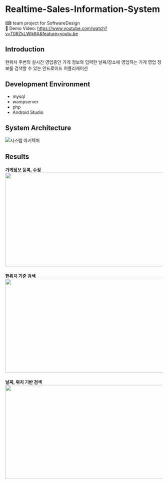 # Realtime-Sales-Information-System
⌨ team project for SoftwareDesign <br>
🎥 Demo Video: https://www.youtube.com/watch?v=T0RZkLWlk8A&feature=youtu.be

## Introduction
현위치 주변의 실시간 영업중인 가게 정보와 입력한 날짜/장소에
영업하는 가게 영업 정보를 검색할 수 있는 안드로이드 어플리케이션

## Development Environment
* mysql
* wampserver
* php
* Android Studio

## System Architecture
![시스템 아키텍처](https://user-images.githubusercontent.com/42104898/103199711-bfcae300-492e-11eb-9f80-af827d383ee3.png)

## Results
<h4>가게정보 등록, 수정
<img src="https://user-images.githubusercontent.com/42104898/103201502-61ecca00-4933-11eb-8a39-58a3f4802e44.PNG"  width="700" height="300">
<h4>현위치 기준 검색
<img src="https://user-images.githubusercontent.com/42104898/103201506-644f2400-4933-11eb-970c-92995d7ce802.PNG"  width="700" height="300">
<h4>날짜, 위치 기반 검색
<img src="https://user-images.githubusercontent.com/42104898/103201509-66b17e00-4933-11eb-9184-feb77e9ddee3.PNG"  width="700" height="300">
